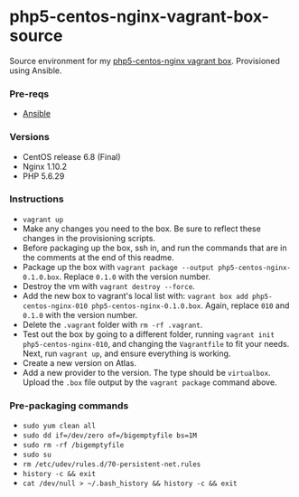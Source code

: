 # php5-centos-nginx-vagrant-box-source

Source environment for my [php5-centos-nginx vagrant box](https://atlas.hashicorp.com/ajnijland/boxes/php5-centos-nginx/versions/0.1.0). Provisioned using Ansible.

### Pre-reqs

* [Ansible](http://docs.ansible.com/ansible/index.html)

### Versions
* CentOS release 6.8 (Final)
* Nginx 1.10.2
* PHP 5.6.29

### Instructions

* `vagrant up`
* Make any changes you need to the box. Be sure to reflect these changes in the provisioning scripts.
* Before packaging up the box, ssh in, and run the commands that are in the comments at the end of this readme.
* Package up the box with `vagrant package --output php5-centos-nginx-0.1.0.box`. Replace `0.1.0` with the version number.
* Destroy the vm with `vagrant destroy --force`.
* Add the new box to vagrant's local list with: `vagrant box add php5-centos-nginx-010 php5-centos-nginx-0.1.0.box`. Again, replace `010` and `0.1.0` with the version number.
* Delete the `.vagrant` folder with `rm -rf .vagrant`.
* Test out the box by going to a different folder, running `vagrant init php5-centos-nginx-010`, and changing the `Vagrantfile` to fit your needs. Next, run `vagrant up`, and ensure everything is working.
* Create a new version on Atlas.
* Add a new provider to the version. The type should be `virtualbox`. Upload the `.box` file output by the `vagrant package` command above.

### Pre-packaging commands

* `sudo yum clean all`
* `sudo dd if=/dev/zero of=/bigemptyfile bs=1M`
* `sudo rm -rf /bigemptyfile`
* `sudo su`
* `rm /etc/udev/rules.d/70-persistent-net.rules`
* `history -c && exit`
* `cat /dev/null > ~/.bash_history && history -c && exit`
